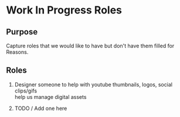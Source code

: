 # Work In Progress Roles

## Purpose

Capture roles that we would like to have but don't have them filled for Reasons.

## Roles

1. Designer
someone to help with youtube thumbnails, logos, social clips/gifs  
help us manage digital assets  

2. TODO / Add one here
